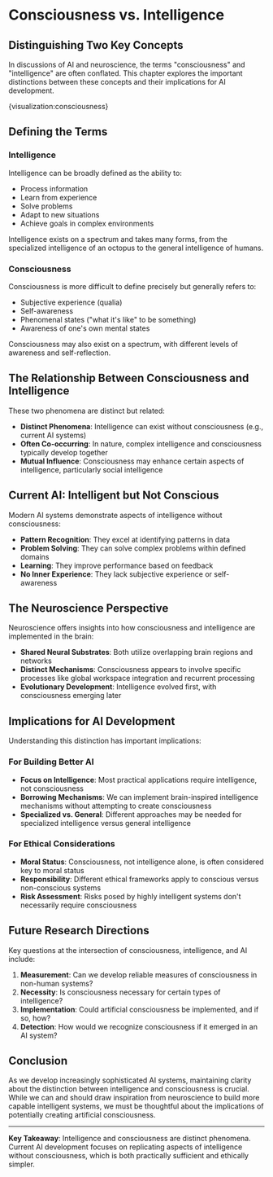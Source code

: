 # Consciousness vs. Intelligence

## Distinguishing Two Key Concepts

In discussions of AI and neuroscience, the terms "consciousness" and "intelligence" are often conflated. This chapter explores the important distinctions between these concepts and their implications for AI development.

{visualization:consciousness}

## Defining the Terms

### Intelligence

Intelligence can be broadly defined as the ability to:
- Process information
- Learn from experience
- Solve problems
- Adapt to new situations
- Achieve goals in complex environments

Intelligence exists on a spectrum and takes many forms, from the specialized intelligence of an octopus to the general intelligence of humans.

### Consciousness

Consciousness is more difficult to define precisely but generally refers to:
- Subjective experience (qualia)
- Self-awareness
- Phenomenal states ("what it's like" to be something)
- Awareness of one's own mental states

Consciousness may also exist on a spectrum, with different levels of awareness and self-reflection.

## The Relationship Between Consciousness and Intelligence

These two phenomena are distinct but related:

- **Distinct Phenomena**: Intelligence can exist without consciousness (e.g., current AI systems)
- **Often Co-occurring**: In nature, complex intelligence and consciousness typically develop together
- **Mutual Influence**: Consciousness may enhance certain aspects of intelligence, particularly social intelligence

## Current AI: Intelligent but Not Conscious

Modern AI systems demonstrate aspects of intelligence without consciousness:

- **Pattern Recognition**: They excel at identifying patterns in data
- **Problem Solving**: They can solve complex problems within defined domains
- **Learning**: They improve performance based on feedback
- **No Inner Experience**: They lack subjective experience or self-awareness

## The Neuroscience Perspective

Neuroscience offers insights into how consciousness and intelligence are implemented in the brain:

- **Shared Neural Substrates**: Both utilize overlapping brain regions and networks
- **Distinct Mechanisms**: Consciousness appears to involve specific processes like global workspace integration and recurrent processing
- **Evolutionary Development**: Intelligence evolved first, with consciousness emerging later

## Implications for AI Development

Understanding this distinction has important implications:

### For Building Better AI

- **Focus on Intelligence**: Most practical applications require intelligence, not consciousness
- **Borrowing Mechanisms**: We can implement brain-inspired intelligence mechanisms without attempting to create consciousness
- **Specialized vs. General**: Different approaches may be needed for specialized intelligence versus general intelligence

### For Ethical Considerations

- **Moral Status**: Consciousness, not intelligence alone, is often considered key to moral status
- **Responsibility**: Different ethical frameworks apply to conscious versus non-conscious systems
- **Risk Assessment**: Risks posed by highly intelligent systems don't necessarily require consciousness

## Future Research Directions

Key questions at the intersection of consciousness, intelligence, and AI include:

1. **Measurement**: Can we develop reliable measures of consciousness in non-human systems?
2. **Necessity**: Is consciousness necessary for certain types of intelligence?
3. **Implementation**: Could artificial consciousness be implemented, and if so, how?
4. **Detection**: How would we recognize consciousness if it emerged in an AI system?

## Conclusion

As we develop increasingly sophisticated AI systems, maintaining clarity about the distinction between intelligence and consciousness is crucial. While we can and should draw inspiration from neuroscience to build more capable intelligent systems, we must be thoughtful about the implications of potentially creating artificial consciousness.

---

**Key Takeaway**: Intelligence and consciousness are distinct phenomena. Current AI development focuses on replicating aspects of intelligence without consciousness, which is both practically sufficient and ethically simpler.
